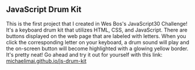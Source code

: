 ## JavaScript Drum Kit

This is the first project that I created in Wes Bos's JavaScript30 Challenge! It's a keyboard drum kit that utilizes HTML, CSS, and JavaScript. There are buttons displayed on the web page that are labeled with letters. When you click the corresponding letter on your keyboard, a drum sound will play and the on-screen button will become highlighted with a glowing yellow border. It's pretty neat! Go ahead and try it out for yourself with this link: [michaelimai.github.io/js-drum-kit](https://michaelimai.github.io/js-drum-kit)

